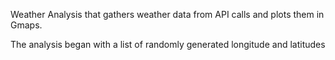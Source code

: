 Weather Analysis that gathers weather data from API calls and plots them in Gmaps.

The analysis began with a list of randomly generated longitude and latitudes  
